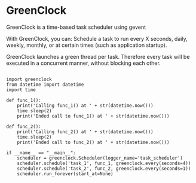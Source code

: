 GreenClock
==========

GreenClock is a time-based task scheduler using gevent

With GreenClock, you can: Schedule a task to run every X seconds, daily, weekly, monthly, 
or at certain times (such as application startup).

GreenClock launches a green thread per task. Therefore every task will be executed in a concurrent manner,
without blocking each other.

```

import greenclock
from datetime import datetime
import time

def func_1():
    print('Calling func_1() at ' + str(datetime.now()))
    time.sleep(2)
    print('Ended call to func_1() at ' + str(datetime.now()))

def func_2():
    print('Calling func_2() at ' + str(datetime.now()))
    time.sleep(2)
    print('Ended call to func_2() at ' + str(datetime.now()))

if __name__ == "__main__":
    scheduler = greenclock.Scheduler(logger_name='task_scheduler')
    scheduler.schedule('task_1', func_1, greenclock.every(seconds=4))
    scheduler.schedule('task_2', func_2, greenclock.every(seconds=1))
    scheduler.run_forever(start_at=None)
    
```
